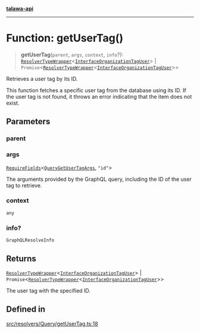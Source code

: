 [**talawa-api**](../../../../README.md)

***

# Function: getUserTag()

> **getUserTag**(`parent`, `args`, `context`, `info`?): [`ResolverTypeWrapper`](../../../../types/generatedGraphQLTypes/type-aliases/ResolverTypeWrapper.md)\<[`InterfaceOrganizationTagUser`](../../../../models/OrganizationTagUser/interfaces/InterfaceOrganizationTagUser.md)\> \| `Promise`\<[`ResolverTypeWrapper`](../../../../types/generatedGraphQLTypes/type-aliases/ResolverTypeWrapper.md)\<[`InterfaceOrganizationTagUser`](../../../../models/OrganizationTagUser/interfaces/InterfaceOrganizationTagUser.md)\>\>

Retrieves a user tag by its ID.

This function fetches a specific user tag from the database using its ID. If the user tag
is not found, it throws an error indicating that the item does not exist.

## Parameters

### parent

### args

[`RequireFields`](../../../../types/generatedGraphQLTypes/type-aliases/RequireFields.md)\<[`QueryGetUserTagArgs`](../../../../types/generatedGraphQLTypes/type-aliases/QueryGetUserTagArgs.md), `"id"`\>

The arguments provided by the GraphQL query, including the ID of the user tag to retrieve.

### context

`any`

### info?

`GraphQLResolveInfo`

## Returns

[`ResolverTypeWrapper`](../../../../types/generatedGraphQLTypes/type-aliases/ResolverTypeWrapper.md)\<[`InterfaceOrganizationTagUser`](../../../../models/OrganizationTagUser/interfaces/InterfaceOrganizationTagUser.md)\> \| `Promise`\<[`ResolverTypeWrapper`](../../../../types/generatedGraphQLTypes/type-aliases/ResolverTypeWrapper.md)\<[`InterfaceOrganizationTagUser`](../../../../models/OrganizationTagUser/interfaces/InterfaceOrganizationTagUser.md)\>\>

The user tag with the specified ID.

## Defined in

[src/resolvers/Query/getUserTag.ts:18](https://github.com/Suyash878/talawa-api/blob/e4413cec641a837926071678fed3c7f67234e31e/src/resolvers/Query/getUserTag.ts#L18)
